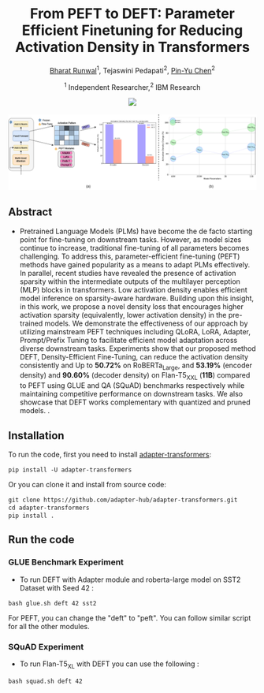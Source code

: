<h1 align="center">From PEFT to DEFT: Parameter Efficient Finetuning for Reducing Activation Density in Transformers </h1>
<p align="center"> <a href="https://bharat-runwal.github.io/" target="_blank id="website">Bharat Runwal</a><sup>1</sup>, Tejaswini Pedapati<sup>2</sup>, <a href="https://sites.google.com/site/pinyuchenpage/home" target="_blank id="website">Pin-Yu Chen</a><sup>2</sup></p>
<p align="center"><sup>1</sup> Independent Researcher,<sup>2</sup> IBM Research</p>

<p align="center">
  <a href="https://arxiv.org/pdf/2208.01853.pdf" alt="ArXiv">
        <img src="https://img.shields.io/badge/Preprint-arXiv-blue.svg" /></a>
  <!-- <a href="https://colab.research.google.com/github/Bharat-Runwal/RWL-GNN/blob/main/Demo_RWL_GNN.ipynb" alt="Demo">
        <img src="https://colab.research.google.com/assets/colab-badge.svg" /></a>
  <a href="https://docs.google.com/presentation/d/1qDS09BlPXeO1VtDIVmji1r8ZzpUY4NmujLRa6Aw9QiQ/edit?usp=sharing" alt="Slides">
        <img src="https://img.shields.io/badge/Slides-SPCOM-yellow.svg" /></a> -->
</p>

<p align="center">
  <img src ="imgs/DEFT.png"  width="1000"/>
</p>

## Abstract 
- Pretrained Language Models (PLMs) have become the de facto starting point for fine-tuning on downstream tasks. However, as model sizes continue to increase, traditional fine-tuning of all parameters becomes challenging. To address this, parameter-efficient fine-tuning (PEFT) methods have gained popularity as a means to adapt PLMs effectively. In parallel, recent studies have revealed the presence of activation sparsity within the intermediate outputs of the multilayer perception (MLP) blocks in transformers. Low activation density enables efficient model inference on sparsity-aware hardware. Building upon this insight, in this work, we propose a novel density loss that encourages higher activation sparsity (equivalently, lower activation density) in the pre-trained models. We demonstrate the effectiveness of our approach by utilizing mainstream PEFT techniques including QLoRA, LoRA, Adapter, Prompt/Prefix Tuning to facilitate efficient model adaptation across diverse downstream tasks. Experiments show that our proposed method DEFT, Density-Efficient Fine-Tuning, can reduce the activation density consistently and Up to **50.72%** on RoBERTa<sub>Large</sub>, and **53.19%** (encoder density) and **90.60%** (decoder density) on Flan-T5<sub>XXL</sub> (**11B**) compared to PEFT using GLUE and QA (SQuAD) benchmarks respectively while maintaining competitive performance on downstream tasks. We also showcase that DEFT works complementary with quantized and pruned models. . 

## Installation
To run the code, first you need to install [adapter-transformers](https://github.com/adapter-hub/adapters/tree/master):
```
pip install -U adapter-transformers
```
Or you can clone it and install from source code:
```
git clone https://github.com/adapter-hub/adapter-transformers.git
cd adapter-transformers
pip install .
```

## Run the code
### GLUE Benchmark Experiment 

- To run DEFT with Adapter module and roberta-large model on SST2 Dataset with Seed 42 :
```
bash glue.sh deft 42 sst2 
```
For PEFT, you can change the "deft" to "peft". 
You can follow similar script for all the other modules.

### SQuAD Experiment

- To run Flan-T5<sub>XL</sub> with DEFT you can use the following :
```
bash squad.sh deft 42 
```

